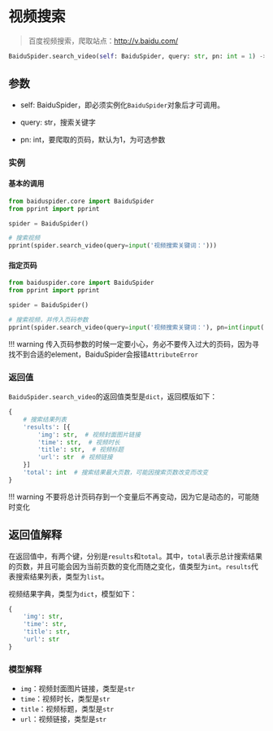 # 视频搜索

> 百度视频搜索，爬取站点：<http://v.baidu.com/>

```python
BaiduSpider.search_video(self: BaiduSpider, query: str, pn: int = 1) -> dict
```

## 参数

- self: BaiduSpider，即必须实例化`BaiduSpider`对象后才可调用。

- query: str，搜索关键字

- pn: int，要爬取的页码，默认为1，为可选参数

### 实例

#### 基本的调用

```python
from baiduspider.core import BaiduSpider
from pprint import pprint

spider = BaiduSpider()

# 搜索视频
pprint(spider.search_video(query=input('视频搜索关键词：')))
```

#### 指定页码

```python
from baiduspider.core import BaiduSpider
from pprint import pprint

spider = BaiduSpider()

# 搜索视频，并传入页码参数
pprint(spider.search_video(query=input('视频搜索关键词：'), pn=int(input('页码：'))))
```

!!! warning
    传入页码参数的时候一定要小心，务必不要传入过大的页码，因为寻找不到合适的element，BaiduSpider会报错`AttributeError`

### 返回值

`BaiduSpider.search_video`的返回值类型是`dict`，返回模版如下：

```python
{
    # 搜索结果列表
    'results': [{
        'img': str,  # 视频封面图片链接
        'time': str,  # 视频时长
        'title': str,  # 视频标题
        'url': str  # 视频链接
    }]
    'total': int  # 搜索结果最大页数，可能因搜索页数改变而改变
}
```

!!! warning
    不要将总计页码存到一个变量后不再变动，因为它是动态的，可能随时变化

## 返回值解释

在返回值中，有两个键，分别是`results`和`total`。其中，`total`表示总计搜索结果的页数，并且可能会因为当前页数的变化而随之变化，值类型为`int`。`results`代表搜索结果列表，类型为`list`。

视频结果字典，类型为`dict`，模型如下：

```python
{
    'img': str,
    'time': str,
    'title': str,
    'url': str
}
```

### 模型解释

- `img`：视频封面图片链接，类型是`str`
- `time`：视频时长，类型是`str`
- `title`：视频标题，类型是`str`
- `url`：视频链接，类型是`str`
